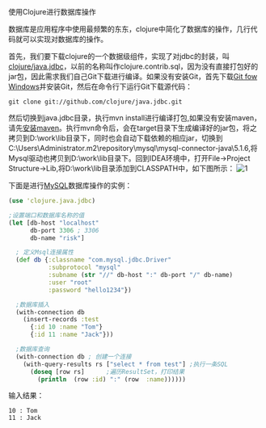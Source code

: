 使用Clojure进行数据库操作

数据库是应用程序中使用最频繁的东东，clojure中简化了数据库的操作，几行代码就可以实现对数据库的操作。

首先，我们要下载clojure的一个数据级组件，实现了对jdbc的封装，叫<a href="https://github.com/clojure/java.jdbc" target="_blank">clojure/java.jdbc</a>，以前的名称叫作clojure.contrib.sql，因为没有直接打包好的jar包，因此需求我们自己Git下载进行编译。如果没有安装Git，首先下载<a href="http://msysgit.github.com/" target="_blank">Git fow Windows</a>并安装Git，然后在命令行下运行Git下载源代码： 
```
git clone git://github.com/clojure/java.jdbc.git
```
然后切换到java.jdbc目录，执行mvn install进行编译打包,如果没有安装maven，请先<a href="http://www.apache.org/dyn/closer.cgi/maven/maven-2/2.2.1/binaries/apache-maven-2.2.1-bin.zip" target="_blank">安装maven</a>。执行mvn命令后，会在target目录下生成编译好的jar包，将之拷贝到D:\work\lib目录下，同时也会自动下载依赖的相应jar，切换到C:\Users\Administrator\.m2\repository\mysql\mysql-connector-java\5.1.6,将Mysql驱动也拷贝到D:\work\lib目录下。回到IDEA环境中，打开File->Project Structure->Lib,将D:\work\lib目录添加到CLASSPATH中，如下图所示： 
![ 1](https://f.cloud.github.com/assets/2130097/267703/ff7b665c-8eb3-11e2-8992-b6532f7936a0.png)

下面是进行<a href="http://www.mysql.com/downloads/" target="_blank">MySQL</a>数据库操作的实例： 
```clojure
(use 'clojure.java.jdbc)

;设置端口和数据库名称的值
(let [db-host "localhost"
      db-port 3306 ; 3306
      db-name "risk"]

  ; 定义Msql连接属性
  (def db {:classname "com.mysql.jdbc.Driver"
           :subprotocol "mysql"
           :subname (str "//" db-host ":" db-port "/" db-name)
           :user "root"
           :password "hello1234"})

  ;数据库插入
  (with-connection db
    (insert-records :test
      {:id 10 :name "Tom"}
      {:id 11 :name "Jack"}))

  ;数据库查询
  (with-connection db ; 创建一个连接
    (with-query-results rs ["select * from test"] ;执行一条SQL
      (doseq [row rs]      ;遍历ResultSet，打印结果
        (println  (row :id) ":" (row  :name))))))   

```

输入结果： 
```
10 : Tom
11 : Jack
```

 [1]: http://yikebocai.com/wp-content/uploads/2012/10/图像-1.png